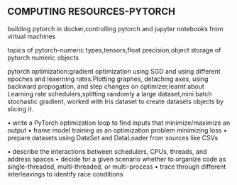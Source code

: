 ## COMPUTING RESOURCES-PYTORCH
building pytorch in docker,controlling pytorch and jupyter notebooks from virtual machines

topics of pytorch-numeric types,tensors,float precision,object storage of pytorch numeric objects

pytorch optimization:gradient optimization using SGD and using different epoches and leaerning rates.Plotting graphes, detaching axes, using backward propogation, and step changes on optimizer,learnt about Learning rate schedulers,splitting randomly a large dataset,mini batch stochastic gradient, worked with Iris dataset to create datasets objects by slicing it.

• write a PyTorch optimization loop to find inputs that 
minimize/maximize an output
• frame model training as an optimization problem minimizing 
loss
• prepare datasets using DataSet and DataLoader from 
sources like CSVs

• describe the interactions between schedulers, CPUs, threads, 
and address spaces
• decide for a given scenario whether to organize code as 
single-threaded, multi-threaded, or multi-process
• trace through different interleavings to identify race 
conditions
